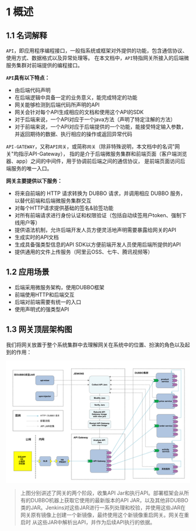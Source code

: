 # 1 概述

## 1.1 名词解释

`API`，即应用程序编程接口，一般指系统或框架对外提供的功能，包含通信协议、使用方式、数据格式以及异常处理等。
在本文档中，`API`特指网关所接入的后端微服务集群对前端提供的编程接口。

**`API`具有以下特点：**

* 由后端代码声明
* 在后端逻辑中具备一定的业务意义，能完成特定的功能
* 网关能够检测到后端代码所声明的API
* 网关会针对每个API生成相应的文档和使用这个API的SDK
* 对于后端来说，一个API对应于一个java方法（声明了特定注解的方法）
* 对于前端来说，一个API对应于后端提供的一个功能，能接受特定输入参数，并返回期待的数据、执行相应的操作或返回异常代码

`API-GATEWAY`，又称`API网关`，或简称`网关`（除非特殊说明，本文档中的名词"网关"均指示API-Gateway），
指的是介于后端微服务集群和前端页面（客户端浏览器、app）之间的中间件，用于协调前后端之间的通信协议，
是前端页面访问后端服务的唯一入口。

**网关主要提供以下服务：**

* 将来自前端的 HTTP 请求转换为 DUBBO 请求，并调用相应 DUBBO 服务，以替代前端和后端微服务集群交互
* 对每个HTTP请求提供基础的签名&验签功能
* 对所有前端请求进行身份认证和权限验证（包括自动续签用户token、强制下线用户等）
* 提供语法机制，允许后端开发人员方便灵活地声明需要暴露给网关的API
* 生成实时的API文档
* 生成具备强类型信息的API SDK以方便前端开发人员使用后端所提供的API
* 提供通用的文件上传服务（阿里云OSS、七牛、腾讯视频等）

## 1.2 应用场景

* 后端采用微服务架构，使用DUBBO框架
* 前端使用HTTP和后端交互
* 后端对前端需要有统一的入口
* 使用声明式的强类型API

## 1.3 网关顶层架构图

我们将网关放置于整个系统集群中去理解网关在系统中的位置、扮演的角色以及起到的作用：

![顶层架构图](images/API-Gateway-top-arch.jpg)

> 上图分别讲述了网关的两个阶段，收集API Jar和执行API。部署框架会从所有的DUBBO机器上获取它使用的最新版本的API JAR，以及其他非DUBBO
类的JAR。Jenkins对这些JAR进行一系列处理和校验，并使用这些JAR在网关原有镜像上创建一个新镜像，最终使用这个新镜像重启网关。网关在重启时
从这些JAR中解析出API，并作为后续API执行的依据。
